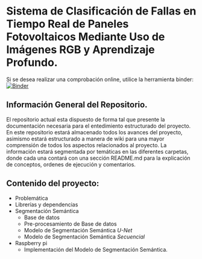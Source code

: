 # Sistema de Clasificación de Fallas en Tiempo Real de Paneles Fotovoltaicos Mediante Uso de Imágenes RGB y Aprendizaje Profundo.
Si se desea realizar una comprobación online, utilice la herramienta binder:
[![Binder](https://mybinder.org/badge_logo.svg)](https://mybinder.org/v2/gh/AndresFlorez-Git/Proyecto_Electronica/master)
## Información General del Repositorio.
El repositorio actual esta dispuesto de forma tal que presente la documentación necesaria para el entedimiento estructurado del proyecto.
En este repositorio estará almacenado todos los avances del proyecto, asimismo estará estructurado a manera de wiki para una mayor comprensión de todos los aspectos relacionados al proyecto.
La información estará segmentada por temáticas en las diferentes carpetas, donde cada una contará con una sección README.md para la explicación de conceptos, ordenes de ejecución y comentarios.

## Contenido del proyecto:
- Problemática 
- Librerías y dependencias
- Segmentación Semántica
    - Base de datos
    - Pre-procesamiento de Base de datos
    - Modelo de Segmentación Semántica *U-Net*
    - Modelo de Segmentación Semántica *Secuencial*
- Raspberry pi
    - Implementación del Modelo de Segmentación Semántica. 